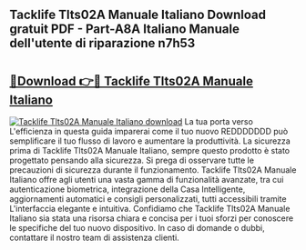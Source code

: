 ## Tacklife Tlts02A Manuale Italiano Download gratuit PDF - Part-A8A Italiano Manuale dell'utente di riparazione n7h53

# <h2><a href="http://df9oqo.blite.top/?on=Tacklife+Tlts02A+Manuale+Italiano">🔗Download 👉🔴 Tacklife Tlts02A Manuale Italiano</a></h2>

[![Tacklife Tlts02A Manuale Italiano download](https://i.imgur.com/lujVjoI.png)](http://df9oqo.blite.top/?on=Tacklife+Tlts02A+Manuale+Italiano)
La tua porta verso L'efficienza in questa guida imparerai come il tuo nuovo REDDDDDDD può semplificare il tuo flusso di lavoro e aumentare la produttività. La sicurezza prima di Tacklife Tlts02A Manuale Italiano, sempre questo prodotto è stato progettato pensando alla sicurezza. Si prega di osservare tutte le precauzioni di sicurezza durante il funzionamento. Tacklife Tlts02A Manuale Italiano offre agli utenti una vasta gamma di funzionalità avanzate, tra cui autenticazione biometrica, integrazione della Casa Intelligente, aggiornamenti automatici e consigli personalizzati, tutti accessibili tramite L'interfaccia elegante e intuitiva. Confidiamo che Tacklife Tlts02A Manuale Italiano sia stata una risorsa chiara e concisa per i tuoi sforzi per conoscere le specifiche del tuo nuovo dispositivo. In caso di domande o dubbi, contattare il nostro team di assistenza clienti.
